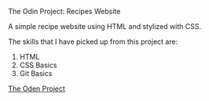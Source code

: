 The Odin Project: Recipes Website

A simple recipe website using HTML and stylized with CSS.

The skills that I have picked up from this project are:

1. HTML
2. CSS Basics
3. Git Basics

[The Oden Project](https://www.theodinproject.com/paths/foundations/courses/foundations/lessons/recipes)